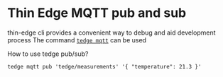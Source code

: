 # Thin Edge MQTT pub and sub

thin-edge cli provides a convenient way to debug and aid development process
The command [`tedge mqtt`](../references/tedge-mqtt.md) can be used

How to use tedge pub/sub?

```shell
tedge mqtt pub 'tedge/measurements' '{​​​​ "temperature": 21.3 }'​​​
```
